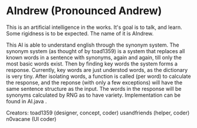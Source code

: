 # AIndrew (Pronounced Andrew)
This is an artificial intelligence in the works. It's goal is to talk, and learn. Some rigidness is to be expected. The name of it is AIndrew.

This AI is able to understand english through the synonym system. The synonym system (as thought of by toad1359) is a system that replaces all known words in a sentence with synonyms, again and again, till only the most basic words exist. Then by finding key words the system forms a response. Currently, key words are just understod words, as the dictionary is very tiny. After isolating words, a function is called (per word) to calculate the response, and the reponse (with only a few exceptions) will have the same sentence structure as the input. The words in the response will be synonyms calculated by RNG as to have variety. Implementation can be found in AI.java .

Creators:
toad1359 (designer, concept, coder)
usandfriends (helper, coder)
n0vacane (UI coder)

